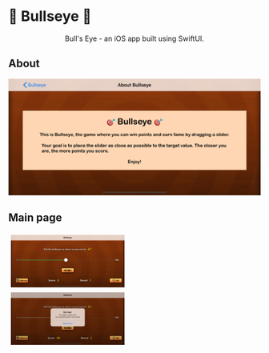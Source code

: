 # 🎯 Bullseye 🎯
<div align="center">
  Bull's Eye - an iOS app built using SwiftUI.
</div>

## About

<p align="center">
  <img alt="About image" title="Mockup" src="https://github.com/justadlet/iOS-SwiftUI-Bullseye/blob/master/BullseyeAbout.png?raw=true" width="720"></img>
 
</p>

## Main page

<div class="row">
  <div class="column">
    <img src="https://github.com/justadlet/iOS-SwiftUI-Bullseye/blob/master/Bullseye1.png?raw=true" alt="Screenshot" style="width:45%; padding: 5px; float: left;">
  </div>
  <div class="column">
    <img src="https://github.com/justadlet/iOS-SwiftUI-Bullseye/blob/master/Bullseye0.png?raw=true" alt="Screenshot" style="width:45%; padding: 5px; float: left;">
  </div>
</div>
